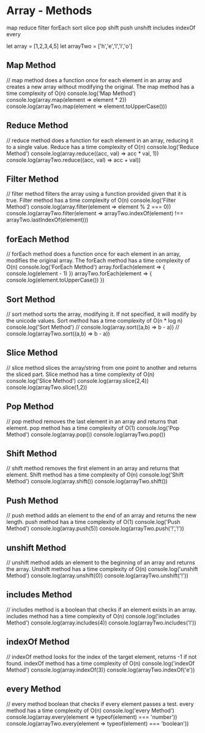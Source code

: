 # Array - Methods
map 
reduce 
filter 
forEach 
sort 
slice 
pop 
shift 
push 
unshift 
includes 
indexOf 
every

let array = [1,2,3,4,5]
let arrayTwo = ['h','e','l','l','o']

## Map Method
// map method does a function once for each element in an array and creates a new array without modifying the original. The map method has a time complexity of O(n)
console.log('Map Method')
console.log(array.map(element => element * 2))
console.log(arrayTwo.map(element => element.toUpperCase()))

## Reduce Method
// reduce method does a function for each element in an array, reducing it to a single value. Reduce has a time complexity of O(n)
console.log('Reduce Method')
console.log(array.reduce((acc, val) => acc * val, 1))
console.log(arrayTwo.reduce((acc, val) => acc + val))

## Filter Method
// filter method filters the array using a function provided given that it is true. Filter method has a time complexity of O(n)
console.log('Filter Method')
console.log(array.filter(element => element % 2 === 0))
console.log(arrayTwo.filter(element => arrayTwo.indexOf(element) !== arrayTwo.lastIndexOf(element)))

## forEach Method
// forEach method does a function once for each element in an array, modifies the original array. The forEach method has a time complexity of O(n)
console.log('ForEach Method')
array.forEach(element => {
  console.log(element - 1)
})
arrayTwo.forEach(element => {
  console.log(element.toUpperCase())
})

## Sort Method
// sort method sorts the array, modifying it. If not specified, it will modify by the unicode values. Sort method has a time complexity of O(n * log n)
console.log('Sort Method')
// console.log(array.sort((a,b) => b - a))
// console.log(arrayTwo.sort((a,b) => b - a))

## Slice Method
// slice method slices the array/string from one point to another and returns the sliced part. Slice method has a time complexity of O(n)
console.log('Slice Method')
console.log(array.slice(2,4))
console.log(arrayTwo.slice(1,2))

## Pop Method
// pop method removes the last element in an array and returns that element. pop method has a time complexity of O(1)
console.log('Pop Method')
console.log(array.pop())
console.log(arrayTwo.pop())

## Shift Method
// shift method removes the first element in an array and returns that element. Shift method has a time complexity of O(n)
console.log('Shift Method')
console.log(array.shift())
console.log(arrayTwo.shift())

## Push Method
// push method adds an element to the end of an array and returns the new length. push method has a time complexity of O(1)
console.log('Push Method')
console.log(array.push(5))
console.log(arrayTwo.push('!','!'))

## unshift Method
// unshift method adds an element to the beginning of an array and returns the array. Unshift method has a time complexity of O(n)
console.log('unshift Method')
console.log(array.unshift(0))
console.log(arrayTwo.unshift('!'))

## includes Method
// includes method is a boolean that checks if an element exists in an array. includes method has a time complexity of O(n)
console.log('includes Method')
console.log(array.includes(4))
console.log(arrayTwo.includes('l'))

## indexOf Method
// indexOf method looks for the index of the target element, returns -1 if not found. indexOf method has a time complexity of O(n)
console.log('indexOf Method')
console.log(array.indexOf(3))
console.log(arrayTwo.indexOf('e'))

## every Method
// every method boolean that checks if every element passes a test. every method has a time complexity of O(n)
console.log('every Method')
console.log(array.every(element => typeof(element) === 'number'))
console.log(arrayTwo.every(element => typeof(element) === 'boolean'))